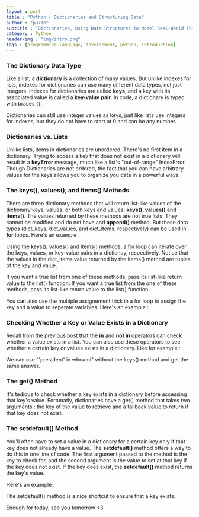 ```yaml
---
layout : post
title : "Python - Dictionaries and Structuring Data"
author : "pu71n"
subtitle : "Dictionaries, Using Data Structures to Model Real-World Things"
category : Python 
header-img : "img/intro.png"
tags : [programming language, development, python, introduction]
---
```

### The Dictionary Data Type
Like a list, a **dictionary** is a collection of many values. But unlike indexes for lists, indexes for dictionaries can use many different data types, not just integers. Indexes for dictionaries are called **keys**, and a key with its associated value is called a **key-value pair**.
In code, a dictionary is typed with braces {}.
<br>
<script src="https://gist.github.com/pu71n/f0e79038bbe1f766afc714d40f7298c5.js"></script>

Dictionaries can still use integer values as keys, just like lists use integers for indexes, but they do not have to start at 0 and can be any number.

### Dictionaries vs. Lists
Unlike lists, items in dictionaries are unordered. There's no first item in a dictionary. 
Trying to access a key that does not exist in a dictionary will result in a **keyError** message, much like a list's "out-of-range" IndexError. 
Though Dictionaries are not ordered, the fact that you can have arbitrary values for the keys allows you to organize you data in a powerful ways.

### The keys(), values(), and items() Methods 
There are three dictionary methods that will return list-like values of the dictionary'keys, values, or both keys and values: **keys(), values()** and **items()**.
The values returned by these methods are not true lists: They cannot be modified and do not have and **append()** method. But these data types (dict\_keys, dict\_values, and dict\_items, respectively) can be used in **for** loops. 
Here's an example : 
<br>
<script src="https://gist.github.com/pu71n/4cdffdae93fedbe51e38cd793ad8da95.js"></script>
Using the keys(), values() and items() methods, a for loop can iterate over the keys, values, or key-value pairs in a dictionay, respectively. Notice that the values in the dict\_items value returned by the items() method are tuples of the key and value. 

If you want a true list from one of these methods, pass its list-like return value to the list() function. If you want a true list from the one of these methods, pass its list-like return value to the list() function. 

You can also use the multiple assignement trick in a for loop to assign the key and a value to seperate variables.
Here's an example : 
<br>
<script src="https://gist.github.com/pu71n/4450808471e4407903661f346c2ca005.js"></script>

### Checking Whether a Key or Value Exists in a Dictionary
Recall from the previous post that the **in** and **not in** operators can check whether a value exists in a list. You can also use these operators to see whether a certain key or values exists in a dictionary. Like for example : 
<br>
<script src="https://gist.github.com/pu71n/be5750fddd92ab8c8815bdc388a18579.js"></script>

We can use "'president' in whoami" without the keys() method and get the same answer.

### The get() Method 
It's tedious to check whether a key exists in a dictionary before accessing that key's value. Fortunatly, dictionaries have a get() method that takes two arguments : the key of the value to retrieve and a fallback value to return if that key does not exist. 
### The setdefault() Method 
You'll often have to set a value in a dictionary for a certain key only if that key does not already have a value. The **setdefault()** method offers a way to do this in one line of code. The first argument passed to the method is the key to check for, and the second argument is the value to set at that key if the key does not exist. If the key does exist, the **setdefault()** method returns the key's value. 

Here's an example : 
<br>
<script src="https://gist.github.com/pu71n/1ca8b06756806367ca823efa075c69a7.js"></script>

The setdefault() method is a nice shortcut to ensure that a key exists. 

Enough for today, see you tomorrow <3
